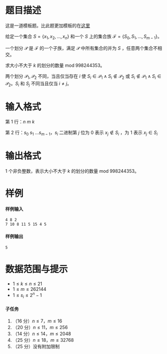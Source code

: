 
# 题目描述

这是一道模板题。比此题更加模板的在[这里](https://loj.ac/problem/152)

给定一个集合 $S = \{{x_1}, {x_2}, \dots, {x_n}\}$ 和一个 $S$ 上的集合族 $\mathcal F = \{{S_0}, {S_1}, \dots, {S_{m-1}}\}$。

一个划分 $\mathcal P$ 是 $\mathcal F$ 的一个子族，满足 $\mathcal P$ 中所有集合的并为 $S$ ，任意两个集合不相交。

求大小不大于 $k$ 的划分的数量 $\text{mod}\;998244353 %% \bmod 会在前面产生一个空白。。$。

两个划分 ${\mathcal P_1}, {\mathcal P_2}$ 不同，当且仅当存在 $i$ 使 $S_i \in {\mathcal P_1} \land S_i \notin {\mathcal P_2}$ 或 $S_i \notin {\mathcal P_1} \land S_i \in {\mathcal P_2}$。$S_i$ 和 $S_j$ 不同当且仅当 $i \neq j$。

# 输入格式

第 $1$ 行：$n\ m\ k$

第 $2$ 行：$s_0\ s_1\ \ldots s_{m-1}$，$s_i$ 二进制第 $j$ 位为 $0$ 表示 ${x_j} \notin {S_i}$ ，为 $1$ 表示 ${x_j} \in {S_i}$

# 输出格式

$1$ 个非负整数，表示大小不大于 $k$ 的划分的数量 $\text{mod}\;998244353 %% \bmod 会在前面产生一个空白。。$。

# 样例

#### 样例输入
```plain
4 8 2
7 10 8 11 5 15 4 5
```

#### 样例输出
```plain
5
```

# 数据范围与提示

* $1 \leq k \leq n \leq 21$
* $1 \leq m \leq 262144$
* $1 \leq s_i \leq 2^n-1 %% 想了想果然还是别非负整数了吧……$

#### 子任务

1. （16 分）$n \leq 7$，$m \leq 16$
2. （20 分）$n \leq 11$，$m \leq 256$
2. （14 分）$n \leq 14$，$m \leq 2048$
3. （25 分）$n \leq 18$，$m \leq 32768$
4. （25 分）没有附加限制

